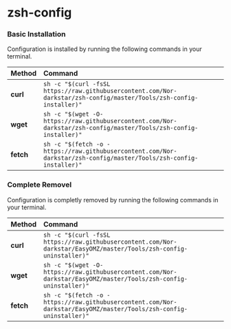 # zsh-config

### Basic Installation

Configuration is installed by running the following commands in your terminal.

| Method    | Command                                                                                           |
| :-------- | :------------------------------------------------------------------------------------------------ |
| **curl**  | `sh -c "$(curl -fsSL https://raw.githubusercontent.com/Nor-darkstar/zsh-config/master/Tools/zsh-config-installer)"` |
| **wget**  | `sh -c "$(wget -O- https://raw.githubusercontent.com/Nor-darkstar/zsh-config/master/Tools/zsh-config-installer)"`   |
| **fetch** | `sh -c "$(fetch -o - https://raw.githubusercontent.com/Nor-darkstar/zsh-config/master/Tools/zsh-config-installer)"` |



### Complete Removel

Configuration is completly removed by running the following commands in your terminal.

| Method    | Command                                                                                           |
| :-------- | :------------------------------------------------------------------------------------------------ |
| **curl**  | `sh -c "$(curl -fsSL https://raw.githubusercontent.com/Nor-darkstar/EasyOMZ/master/Tools/zsh-config-uninstaller)"` |
| **wget**  | `sh -c "$(wget -O- https://raw.githubusercontent.com/Nor-darkstar/EasyOMZ/master/Tools/zsh-config-uninstaller)"`   |
| **fetch** | `sh -c "$(fetch -o - https://raw.githubusercontent.com/Nor-darkstar/EasyOMZ/master/Tools/zsh-config-uninstaller)"` |
